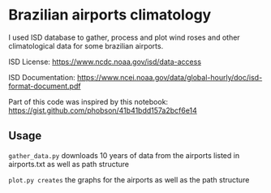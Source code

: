 # Brazilian airports climatology

I used ISD database to gather, process and plot wind roses and other climatological data for some brazilian airports.

ISD License: https://www.ncdc.noaa.gov/isd/data-access

ISD Documentation: https://www.ncei.noaa.gov/data/global-hourly/doc/isd-format-document.pdf

Part of this code was inspired by this notebook: https://gist.github.com/phobson/41b41bdd157a2bcf6e14

## Usage
`gather_data.py` downloads 10 years of data from the airports listed in airports.txt as well as path structure


`plot.py creates` the graphs for the airports as well as the path structure
